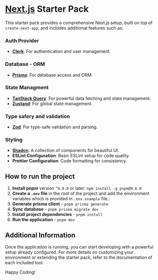 # [Next.js](https://nextjs.org/) Starter Pack

This starter pack provides a comprehensive Next.js setup, built on top of `create-next-app`, and includes additional features such as:

### Auth Provider

- **[Clerk](https://clerk.com/docs/quickstarts/overview)**: For authentication and user management.

### Database - ORM

- **[Prisma](https://www.prisma.io/docs/getting-started/quickstart)**: For database access and ORM.

### State Managment

- **[TanStack Query](https://tanstack.com/)**: For powerful data fetching and state management.
- **[Zustand](https://zustand-demo.pmnd.rs/)**: For global state management.

### Type safery and validation

- **[Zod](https://zod.dev/)**: For type-safe validation and parsing.

### Styling

- **[Shadcn](https://ui.shadcn.com/)**: A collection of components for beautiful UI.
- **ESLint Configuration**: Basic ESLint setup for code quality.
- **Prettier Configuration**: Code formatting for consistency.

## How to run the project

1. **Install pnpm** version `^9.0.0` or later: `npm install -g pnpm@9.6.0`
2. **Create a `.env` file** in the root of the project and add the environment variables which is provided in `.env.example` file.:
3. **Generate prisma client** - `pnpm prisma generate`
4. **Sync database** - `pnpm prisma migrate dev`
5. **Install project dependencies** - `pnpm install`
6. **Run the application** - `pnpm dev`

## Additional Information

Once the application is running, you can start developing with a powerful setup already configured. For more details on customizing your environment or extending the starter pack, refer to the documentation of each included tool.

Happy Coding!
